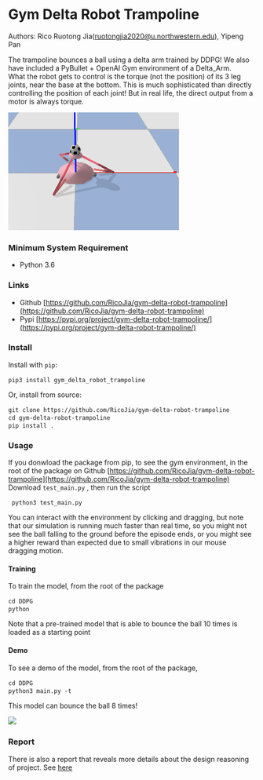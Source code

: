 # Gym Delta Robot Trampoline

Authors: Rico Ruotong Jia(ruotongjia2020@u.northwestern.edu), Yipeng Pan 

The trampoline bounces a ball using a delta arm trained by DDPG! We also have included a PyBullet + OpenAI Gym environment of a Delta_Arm.  
What the robot gets to control is the torque (not the position) of its 3 leg joints, near the base at the bottom. 
This is much sophisticated than directly controlling the position of each joint! But in real life, the direct
output from a motor is always torque. 

![](media/model_1.png)

### Minimum System Requirement
- Python 3.6

### Links 
 - Github [https://github.com/RicoJia/gym-delta-robot-trampoline](https://github.com/RicoJia/gym-delta-robot-trampoline)
 - Pypi [https://pypi.org/project/gym-delta-robot-trampoline/](https://pypi.org/project/gym-delta-robot-trampoline/)

### Install
Install with `pip`:

    pip3 install gym_delta_robot_trampoline
    
Or, install from source:

    git clone https://github.com/RicoJia/gym-delta-robot-trampoline
    cd gym-delta-robot-trampoline
    pip install .

### Usage

If you donwload the package from pip, to see the gym environment, in the root of the package on Github [https://github.com/RicoJia/gym-delta-robot-trampoline](https://github.com/RicoJia/gym-delta-robot-trampoline)
Download ```test_main.py``` , then run the script

     python3 test_main.py

You can interact with the environment by clicking and dragging, but note that our simulation is running much 
faster than real time, so you might not see the ball falling to the ground before the episode ends, or 
you might see a higher reward than expected due to small vibrations in our mouse dragging motion.   

#### Training
To train the model, from the root of the package

    cd DDPG 
    python
    
Note that a pre-trained model that is able to bounce the ball 10 times is loaded as a starting point 

#### Demo
To see a demo of the model, from the root of the package, 

    cd DDPG
    python3 main.py -t 
    
This model can bounce the ball 8 times!

<img src="media/ddpg.gif" width="200"/>

### Report
There is also a report that reveals more details about the design reasoning of project. See [here](media/report.pdf
) 
